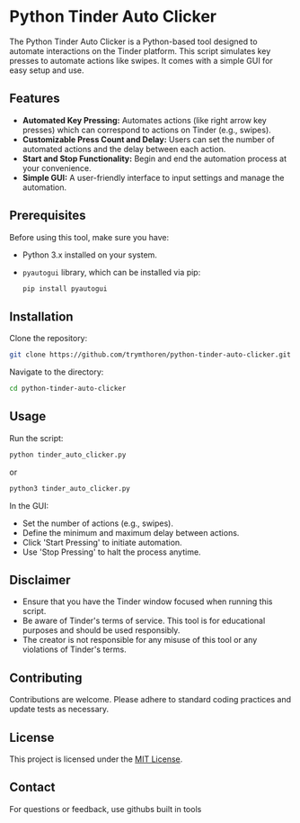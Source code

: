 # Python Tinder Auto Clicker

The Python Tinder Auto Clicker is a Python-based tool designed to automate interactions on the Tinder platform. This script simulates key presses to automate actions like swipes. It comes with a simple GUI for easy setup and use.

## Features

- **Automated Key Pressing:** Automates actions (like right arrow key presses) which can correspond to actions on Tinder (e.g., swipes).
- **Customizable Press Count and Delay:** Users can set the number of automated actions and the delay between each action.
- **Start and Stop Functionality:** Begin and end the automation process at your convenience.
- **Simple GUI:** A user-friendly interface to input settings and manage the automation.

## Prerequisites

Before using this tool, make sure you have:
- Python 3.x installed on your system.
- `pyautogui` library, which can be installed via pip:

  ```bash
  pip install pyautogui
  ```

## Installation

Clone the repository:

```bash
git clone https://github.com/trymthoren/python-tinder-auto-clicker.git
```

Navigate to the directory:

```bash
cd python-tinder-auto-clicker
```

## Usage

Run the script:

```bash
python tinder_auto_clicker.py
```
or
```bash
python3 tinder_auto_clicker.py
```

In the GUI:
- Set the number of actions (e.g., swipes).
- Define the minimum and maximum delay between actions.
- Click 'Start Pressing' to initiate automation.
- Use 'Stop Pressing' to halt the process anytime.

## Disclaimer

- Ensure that you have the Tinder window focused when running this script.
- Be aware of Tinder's terms of service. This tool is for educational purposes and should be used responsibly.
- The creator is not responsible for any misuse of this tool or any violations of Tinder's terms.

## Contributing

Contributions are welcome. Please adhere to standard coding practices and update tests as necessary.

## License

This project is licensed under the [MIT License](https://choosealicense.com/licenses/mit/).

## Contact

For questions or feedback, use githubs built in tools
